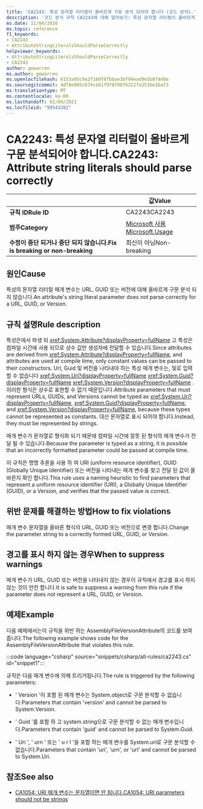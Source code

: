 ```yaml
---
title: 'CA2243: 특성 문자열 리터럴이 올바르게 구문 분석 되어야 합니다 (코드 분석).'
description: '코드 분석 규칙 CA2243에 대해 알아보기: 특성 문자열 리터럴이 올바르게 구문 분석 되어야 합니다.'
ms.date: 11/04/2016
ms.topic: reference
f1_keywords:
- CA2243
- AttributeStringLiteralsShouldParseCorrectly
helpviewer_keywords:
- AttributeStringLiteralsShouldParseCorrectly
- CA2243
author: gewarren
ms.author: gewarren
ms.openlocfilehash: 6153a95c9a2f160f8fbbae3bf94ead9e5b8f448e
ms.sourcegitcommit: 4df8e005c074ceb1f978f007b222fe253be2baf3
ms.translationtype: MT
ms.contentlocale: ko-KR
ms.lasthandoff: 02/04/2021
ms.locfileid: "99543282"
---
```

# <a name="ca2243-attribute-string-literals-should-parse-correctly"></a><span data-ttu-id="58636-103">CA2243: 특성 문자열 리터럴이 올바르게 구문 분석되어야 합니다.</span><span class="sxs-lookup"><span data-stu-id="58636-103">CA2243: Attribute string literals should parse correctly</span></span>

| | <span data-ttu-id="58636-104">값</span><span class="sxs-lookup"><span data-stu-id="58636-104">Value</span></span> |
|-|-|
| <span data-ttu-id="58636-105">**규칙 ID**</span><span class="sxs-lookup"><span data-stu-id="58636-105">**Rule ID**</span></span> |<span data-ttu-id="58636-106">CA2243</span><span class="sxs-lookup"><span data-stu-id="58636-106">CA2243</span></span>|
| <span data-ttu-id="58636-107">**범주**</span><span class="sxs-lookup"><span data-stu-id="58636-107">**Category**</span></span> |[<span data-ttu-id="58636-108">Microsoft 사용</span><span class="sxs-lookup"><span data-stu-id="58636-108">Microsoft.Usage</span></span>](usage-warnings.md)|
| <span data-ttu-id="58636-109">**수정이 중단 되거나 중단 되지 않습니다.**</span><span class="sxs-lookup"><span data-stu-id="58636-109">**Fix is breaking or non-breaking**</span></span> |<span data-ttu-id="58636-110">최신이 아님</span><span class="sxs-lookup"><span data-stu-id="58636-110">Non-breaking</span></span>|

## <a name="cause"></a><span data-ttu-id="58636-111">원인</span><span class="sxs-lookup"><span data-stu-id="58636-111">Cause</span></span>

<span data-ttu-id="58636-112">특성의 문자열 리터럴 매개 변수는 URL, GUID 또는 버전에 대해 올바르게 구문 분석 되지 않습니다.</span><span class="sxs-lookup"><span data-stu-id="58636-112">An attribute's string literal parameter does not parse correctly for a URL, GUID, or Version.</span></span>

## <a name="rule-description"></a><span data-ttu-id="58636-113">규칙 설명</span><span class="sxs-lookup"><span data-stu-id="58636-113">Rule description</span></span>

<span data-ttu-id="58636-114">특성은에서 파생 되 <xref:System.Attribute?displayProperty=fullName> 고 특성은 컴파일 시간에 사용 되므로 상수 값만 생성자에 전달할 수 있습니다.</span><span class="sxs-lookup"><span data-stu-id="58636-114">Since attributes are derived from <xref:System.Attribute?displayProperty=fullName>, and attributes are used at compile time, only constant values can be passed to their constructors.</span></span> <span data-ttu-id="58636-115">Url, Guid 및 버전을 나타내야 하는 특성 매개 변수는, 및로 입력할 수 없습니다 <xref:System.Uri?displayProperty=fullName> <xref:System.Guid?displayProperty=fullName> <xref:System.Version?displayProperty=fullName> . 이러한 형식은 상수로 표현할 수 없기 때문입니다.</span><span class="sxs-lookup"><span data-stu-id="58636-115">Attribute parameters that must represent URLs, GUIDs, and Versions cannot be typed as <xref:System.Uri?displayProperty=fullName>, <xref:System.Guid?displayProperty=fullName>, and <xref:System.Version?displayProperty=fullName>, because these types cannot be represented as constants.</span></span> <span data-ttu-id="58636-116">대신 문자열로 표시 되어야 합니다.</span><span class="sxs-lookup"><span data-stu-id="58636-116">Instead, they must be represented by strings.</span></span>

<span data-ttu-id="58636-117">매개 변수가 문자열로 형식화 되기 때문에 컴파일 시간에 잘못 된 형식의 매개 변수가 전달 될 수 있습니다.</span><span class="sxs-lookup"><span data-stu-id="58636-117">Because the parameter is typed as a string, it is possible that an incorrectly formatted parameter could be passed at compile time.</span></span>

<span data-ttu-id="58636-118">이 규칙은 명명 추론을 사용 하 여 URI (uniform resource identifier), GUID (Globally Unique Identifier) 또는 버전을 나타내는 매개 변수를 찾고 전달 된 값이 올바른지 확인 합니다.</span><span class="sxs-lookup"><span data-stu-id="58636-118">This rule uses a naming heuristic to find parameters that represent a uniform resource identifier (URI), a Globally Unique Identifier (GUID), or a Version, and verifies that the passed value is correct.</span></span>

## <a name="how-to-fix-violations"></a><span data-ttu-id="58636-119">위반 문제를 해결하는 방법</span><span class="sxs-lookup"><span data-stu-id="58636-119">How to fix violations</span></span>

<span data-ttu-id="58636-120">매개 변수 문자열을 올바른 형식의 URL, GUID 또는 버전으로 변경 합니다.</span><span class="sxs-lookup"><span data-stu-id="58636-120">Change the parameter string to a correctly formed URL, GUID, or Version.</span></span>

## <a name="when-to-suppress-warnings"></a><span data-ttu-id="58636-121">경고를 표시 하지 않는 경우</span><span class="sxs-lookup"><span data-stu-id="58636-121">When to suppress warnings</span></span>

<span data-ttu-id="58636-122">매개 변수가 URL, GUID 또는 버전을 나타내지 않는 경우이 규칙에서 경고를 표시 하지 않는 것이 안전 합니다.</span><span class="sxs-lookup"><span data-stu-id="58636-122">It is safe to suppress a warning from this rule if the parameter does not represent a URL, GUID, or Version.</span></span>

## <a name="example"></a><span data-ttu-id="58636-123">예제</span><span class="sxs-lookup"><span data-stu-id="58636-123">Example</span></span>

<span data-ttu-id="58636-124">다음 예제에서는이 규칙을 위반 하는 AssemblyFileVersionAttribute의 코드를 보여 줍니다.</span><span class="sxs-lookup"><span data-stu-id="58636-124">The following example shows code for the AssemblyFileVersionAttribute that violates this rule.</span></span>

:::code language="csharp" source="snippets/csharp/all-rules/ca2243.cs" id="snippet1":::

<span data-ttu-id="58636-125">규칙은 다음 매개 변수에 의해 트리거됩니다.</span><span class="sxs-lookup"><span data-stu-id="58636-125">The rule is triggered by the following parameters:</span></span>

- <span data-ttu-id="58636-126">' Version '이 포함 된 매개 변수는 System.object로 구문 분석할 수 없습니다.</span><span class="sxs-lookup"><span data-stu-id="58636-126">Parameters that contain 'version' and cannot be parsed to System.Version.</span></span>

- <span data-ttu-id="58636-127">' Guid '를 포함 하 고 system.string으로 구문 분석할 수 없는 매개 변수입니다.</span><span class="sxs-lookup"><span data-stu-id="58636-127">Parameters that contain 'guid' and cannot be parsed to System.Guid.</span></span>

- <span data-ttu-id="58636-128">' Uri ', ' urn ' 또는 ' u r l '을 포함 하는 매개 변수를 System.uri로 구문 분석할 수 없습니다.</span><span class="sxs-lookup"><span data-stu-id="58636-128">Parameters that contain 'uri', 'urn', or 'url' and cannot be parsed to System.Uri.</span></span>

## <a name="see-also"></a><span data-ttu-id="58636-129">참조</span><span class="sxs-lookup"><span data-stu-id="58636-129">See also</span></span>

- [<span data-ttu-id="58636-130">CA1054: URI 매개 변수는 문자열이면 안 됩니다.</span><span class="sxs-lookup"><span data-stu-id="58636-130">CA1054: URI parameters should not be strings</span></span>](ca1054.md)
